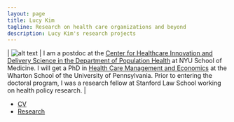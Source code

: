 ```yaml
---
layout: page
title: Lucy Kim
tagline: Research on health care organizations and beyond
description: Lucy Kim's research projects
---
```


| ![alt text](http://lucy-kim.github.io/profile_mar2016.jpg) |
I am a postdoc at the [Center for Healthcare Innovation and Delivery Science in the Department of Population Health](https://med.nyu.edu/chids/home) at NYU School of Medicine. I will get a PhD in [Health Care Management and Economics](https://hcmg.wharton.upenn.edu/) at the Wharton School of the University of Pennsylvania. Prior to entering the doctoral program, I was a research fellow at Stanford Law School working on health policy research. |

- [CV](https://www.dropbox.com/s/zk7ezft9euff3pp/Kim-cv.pdf?dl=0)
- [Research](pages/research.html)
